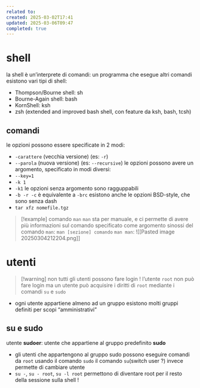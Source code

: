 ```yaml
---
related to: 
created: 2025-03-02T17:41
updated: 2025-03-06T09:47
completed: true
---
```

# shell
la shell è un’interprete di comandi: un programma che esegue altri comandi
esistono vari tipi di shell: 
- Thompson/Bourne shell: sh
- Bourne-Again shell: bash
- KornShell: ksh
- zsh (extended and improved bash shell, con feature da ksh, bash, tcsh)
## comandi
le opzioni possono essere specificate in 2 modi:
- `-carattere` (vecchia versione) (es: `-r`)
- `--parola` (nuova versione) (es: `--recursive`)
le opzioni possono avere un argomento, specificato in modi diversi:
- `--key=1`
- `-k 1`
- `-k1`
le opzioni senza argomento sono ragguppabili
- `-b -r -c` è equivalente a `-brc`
esistono anche le opzioni BSD-style, che sono senza dash
- `tar xfz nomefile.tgz`
>[!example] comando `man`
`man` sta per manuale, e ci permette di avere più informazioni sul comando specificato come argomento
sinossi del comando `man`: `man [sezione] comando`
`man man`: 
![[Pasted image 20250304212204.png]]

# utenti

> [!warning] non tutti gli utenti possono fare login !
>  l’utente `root` non può fare login ma un utente può acquisire i diritti di `root` mediante i comandi `su` e `sudo`

- ogni utente appartiene almeno ad un gruppo
esistono molti gruppi definiti per scopi “amministrativi”
## su e sudo
utente **sudoer**: utente che appartiene al gruppo predefinito **sudo**
- gli utenti che appartengono al gruppo sudo possono eseguire comandi da `root` usando il comando `sudo`
il comando `su`(switch user ?) invece permette di cambiare utente
- `su -`, `su - root`, `su -l root` permettono di diventare root per il resto della sessione sulla shell ! 